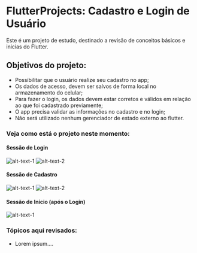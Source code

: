 # FlutterProjects: Cadastro e Login de Usuário 

Este é um projeto de estudo, destinado a revisão de conceitos básicos e inicias do Flutter.

## Objetivos do projeto:
- Possibilitar que o usuário realize seu cadastro no app;
- Os dados de acesso, devem ser salvos de forma local no armazenamento do celular;
- Para fazer o login, os dados devem estar corretos e válidos em relação ao que foi cadastrado previamente;
- O app precisa validar as informações no cadastro e no login;
- Não será utilizado nenhum gerenciador de estado externo ao flutter.

### Veja como está o projeto neste momento:

#### Sessão de Login
<div>

  ![alt-text-1](https://github.com/xk08/FlutterProjects--Cadastro_e_Login/blob/main/prints_telas/login.jpg?raw=true "title-1") 
  ![alt-text-2](https://github.com/xk08/FlutterProjects--Cadastro_e_Login/blob/main/prints_telas/login_validacoes.jpg?raw=true "title-2")
  
</div>

#### Sessão de Cadastro
<div>

  ![alt-text-1](https://github.com/xk08/FlutterProjects--Cadastro_e_Login/blob/main/prints_telas/signup.jpg?raw=true "title-1") 
  ![alt-text-2](https://github.com/xk08/FlutterProjects--Cadastro_e_Login/blob/main/prints_telas/signup_validacoes.jpg?raw=true "title-2")
  
</div>

#### Sessão de Início (após o Login)
<div>

  ![alt-text-1](https://github.com/xk08/FlutterProjects--Cadastro_e_Login/blob/main/prints_telas/home.jpg?raw=true "title-1") 
  
</div>



### Tópicos aqui revisados:
- Lorem ipsum....
